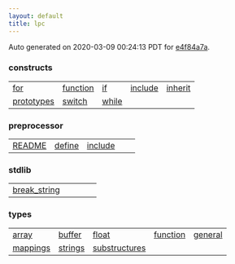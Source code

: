 ```yaml
---
layout: default
title: lpc
---
```


Auto generated on 2020-03-09 00:24:13 PDT for [e4f84a7a](https://github.com/fluffos/fluffos/tree/e4f84a7a).


### constructs

<table class='table table-condensed'>
<tr>
<td>
<a href='constructs/for.html'>for</a>
</td>
<td>
<a href='constructs/function.html'>function</a>
</td>
<td>
<a href='constructs/if.html'>if</a>
</td>
<td>
<a href='constructs/include.html'>include</a>
</td>
<td>
<a href='constructs/inherit.html'>inherit</a>
</td>
</tr>
<tr>
<td>
<a href='constructs/prototypes.html'>prototypes</a>
</td>
<td>
<a href='constructs/switch.html'>switch</a>
</td>
<td>
<a href='constructs/while.html'>while</a>
</td>
<td></td>
<td></td>
</tr>
</table>

### preprocessor

<table class='table table-condensed'>
<tr>
<td>
<a href='preprocessor/README.html'>README</a>
</td>
<td>
<a href='preprocessor/define.html'>define</a>
</td>
<td>
<a href='preprocessor/include.html'>include</a>
</td>
<td></td>
<td></td>
</tr>
</table>

### stdlib

<table class='table table-condensed'>
<tr>
<td>
<a href='stdlib/break_string.html'>break_string</a>
</td>
<td></td>
<td></td>
<td></td>
<td></td>
</tr>
</table>

### types

<table class='table table-condensed'>
<tr>
<td>
<a href='types/array.html'>array</a>
</td>
<td>
<a href='types/buffer.html'>buffer</a>
</td>
<td>
<a href='types/float.html'>float</a>
</td>
<td>
<a href='types/function.html'>function</a>
</td>
<td>
<a href='types/general.html'>general</a>
</td>
</tr>
<tr>
<td>
<a href='types/mappings.html'>mappings</a>
</td>
<td>
<a href='types/strings.html'>strings</a>
</td>
<td>
<a href='types/substructures.html'>substructures</a>
</td>
<td></td>
<td></td>
</tr>
</table>

